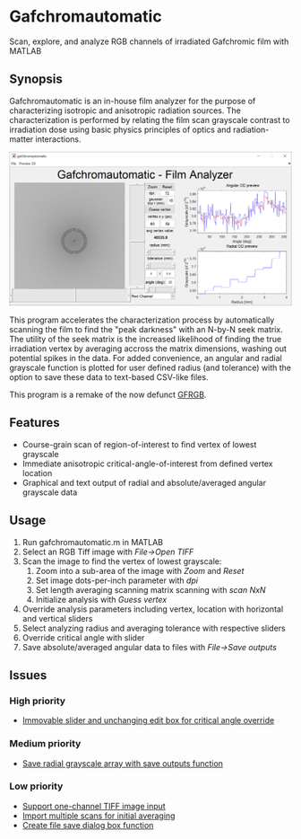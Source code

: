# Gafchromautomatic
Scan, explore, and analyze RGB channels of irradiated Gafchromic film with MATLAB

## Synopsis
Gafchromautomatic is an in-house film analyzer for the purpose of characterizing isotropic and anisotropic radiation sources. The characterization is performed by relating the film scan grayscale contrast to irradiation dose using basic physics principles of optics and radiation-matter interactions.

![Screenshot of Gafchromautomatic in action](Screenshot_Gafchromautomatic.png)

This program accelerates the characterization process by automatically scanning the film to find the "peak darkness" with an N-by-N seek matrix. The utility of the seek matrix is the increased likelihood of finding the true irradiation vertex by averaging accross the matrix dimensions, washing out potential spikes in the data. For added convenience, an angular and radial grayscale function is plotted for user defined radius (and tolerance) with the option to save these data to text-based CSV-like files.

This program is a remake of the now defunct [GFRGB](https://github.com/WPIRadiationPhysics/GFRGB).

## Features
- Course-grain scan of region-of-interest to find vertex of lowest grayscale
- Immediate anisotropic critical-angle-of-interest from defined vertex location
- Graphical and text output of radial and absolute/averaged angular grayscale data

## Usage
1. Run gafchromautomatic.m in MATLAB
2. Select an RGB Tiff image with *File->Open TIFF*
3. Scan the image to find the vertex of lowest grayscale:
    1. Zoom into a sub-area of the image with *Zoom* and *Reset*
    2. Set image dots-per-inch parameter with *dpi*
    3. Set length averaging scanning matrix scanning with *scan NxN*
    4. Initialize analysis with *Guess vertex*
4. Override analysis parameters including vertex, location with horizontal and vertical sliders
5. Select analyzing radius and averaging tolerance with respective sliders
6. Override critical angle with slider
7. Save absolute/averaged angular data to files with *File->Save outputs*

## Issues

### High priority
- [Immovable slider and unchanging edit box for critical angle override](https://github.com/WPIRadiationPhysics/Gafchromautomatic/issues/3)

### Medium priority
- [Save radial grayscale array with save outputs function](https://github.com/WPIRadiationPhysics/Gafchromautomatic/issues/6)

### Low priority
- [Support one-channel TIFF image input](https://github.com/WPIRadiationPhysics/Gafchromautomatic/issues/1)
- [Import multiple scans for initial averaging](https://github.com/WPIRadiationPhysics/Gafchromautomatic/issues/2)
- [Create file save dialog box function](https://github.com/WPIRadiationPhysics/Gafchromautomatic/issues/5)